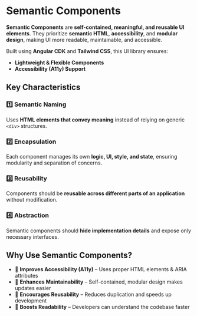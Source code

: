 # **Semantic Components**

**Semantic Components** are **self-contained, meaningful, and reusable UI elements**. They prioritize **semantic HTML**, **accessibility**, and **modular design**, making UI more readable, maintainable, and accessible.

Built using **Angular CDK** and **Tailwind CSS**, this UI library ensures:

- **Lightweight & Flexible Components**
- **Accessibility (A11y) Support**

## **Key Characteristics**

### 1️⃣ **Semantic Naming**

Uses **HTML elements that convey meaning** instead of relying on generic `<div>` structures.

### 2️⃣ **Encapsulation**

Each component manages its own **logic, UI, style, and state**, ensuring modularity and separation of concerns.

### 3️⃣ **Reusability**

Components should be **reusable across different parts of an application** without modification.

### 4️⃣ **Abstraction**

Semantic components should **hide implementation details** and expose only necessary interfaces.

## **Why Use Semantic Components?**

- 🎯 **Improves Accessibility (A11y)** – Uses proper HTML elements & ARIA attributes
- 🚀 **Enhances Maintainability** – Self-contained, modular design makes updates easier
- 🔄 **Encourages Reusability** – Reduces duplication and speeds up development
- 🧩 **Boosts Readability** – Developers can understand the codebase faster
